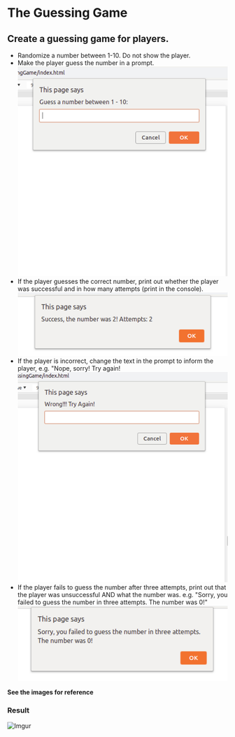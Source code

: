 # The Guessing Game
## Create a guessing game for players. 

* Randomize a number between 1-10. Do not show the player.
* Make the player guess the number in a prompt.
![alt text](./images/start-game.png "Starting Game") 
* If the player guesses the correct number, print out whether the player was successful and in how many attempts (print in the console). 
![alt text](./images/game-win.png "Won Game") 
* If the player is incorrect, change the text in the prompt to inform the player, e.g. "Nope, sorry! Try again!
![alt text](./images/wrong-answer.png "Wrong Answer") 
* If the player fails to guess the number after three attempts, print out that the player was unsuccessful AND what the number was. e.g. "Sorry, you failed to guess the number in three attempts. The number was 0!"
![alt text](./images/game-lost.png "Lost Game") 

**See the images for reference**

### Result
![Imgur](https://i.imgur.com/SrWoISx.gif)
